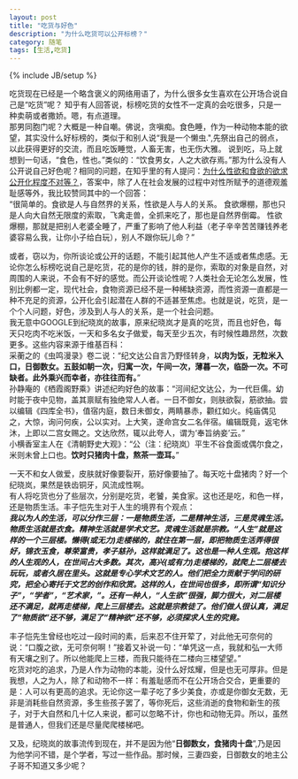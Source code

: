 ```yaml
---
layout: post
title: "吃货与好色"
description: "为什么吃货可以公开标榜？"
category: 随笔
tags: [生活,吃货]
---
```

{% include JB/setup %}

吃货现在已经是一个略含褒义的网络用语了，为什么很多女生喜欢在公开场合说自己是“吃货”呢？
知乎有人回答说，标榜吃货的女性不一定真的会吃很多，只是一种卖萌或者撒娇。嗯，有点道理。   
那男同胞门呢？大概是一种自嘲。佛说，贪嗔痴。食色睡，作为一种动物本能的欲望，其实没什么好标榜的，类似于和别人说“我是一个懒虫.",先祭出自己的弱点，以此获得更好的交流，而且吃饭睡觉，人畜无害，也无伤大雅。
说到吃，马上就想到一句话，“食色，性也。”类似的：“饮食男女，人之大欲存焉。”那为什么没有人公开说自己好色呢？相同的问题，在知乎里的有人提问：[为什么性欲和食欲的欲求公开化程度不对等？](http://www.zhihu.com/question/20385013)，答案中，除了人在社会发展的过程中对性所赋予的道德观羞耻感等外，我比较赞同其中的一个回答：   
“很简单的。食欲是人与自然界的关系，性欲是人与人的关系。
食欲爆棚，那也只是人向大自然无限度的索取，飞禽走兽，全抓来吃了，那也是自然界倒霉。
性欲爆棚，那就是把别人老婆全睡了，严重了影响了他人利益（老子辛辛苦苦赚钱养老婆容易么我，让你小子给白玩），别人不跟你玩儿命？”  
 
或者，窃以为，你所谈论或公开的话题，不能引起其他人产生不适或者焦虑感。无论你怎么标榜吃说自己是吃货，花的是你的钱，胖的是你，索取的对象是自然，对周围的人来说，不会有不好的感觉。而公开谈论性呢？人类社会无论怎么发展，性别比例都一定，现代社会，食物资源已经不是一种稀缺资源，而性资源一直都是一种不充足的资源，公开化会引起潜在人群的不适甚至焦虑。也就是说，吃货，是一个个人问题，好色，涉及到人与人的关系，是一个社会问题。   
我无意中GOOGLE到纪晓岚的故事，原来纪晓岚才是真的吃货，而且也好色，每天只吃肉不吃米饭，一天和多名女子做爱，每天至少五次，有时候性趣昂然，次数更多。这些内容来源于维基百科：   
采蘅之的《虫鸣漫录》卷二说：“纪文达公自言乃野怪转身，**以肉为饭，无粒米入口，日御数女。五鼓如朝一次，归寓一次，午间一次，薄暮一次，临卧一次。不可缺者。此外乘兴而幸者，亦往往而有。**”   
孙静庵的《栖霞阁野乘》讲述纪昀好色的故事：“河间纪文达公，为一代巨儒。幼时能于夜中见物，盖其禀赋有独绝常人人者。一日不御女，则肤欲裂，筋欲抽。尝以编辑《四库全书》，值宿内庭，数日未御女，两睛暴赤，颧红如火。纯庙偶见之，大惊，询问何疾，公以实对。上大笑，遂命宫女二名伴宿。编辑既竟，返宅休沐，上即以二宫女赐之。文达欣然，辄以此夸人，谓为‘奉旨纳妾’云。”    
小横香室主人在《清朝野史大观》：“公（注：纪晓岚）平生不谷食面或偶尔食之，米则未曾上口也。**饮时只猪肉十盘，熬茶一壶耳。**”  
 
一天不和女人做爱，皮肤就好像要裂开，筋好像要抽了。每天吃十盘猪肉？好一个纪晓岚，果然是铁齿铜牙，风流成性啊。   
有人将吃货也分了些层次，分别是吃货，老饕，美食家。这也还是吃，和色一样，还是物质生活。丰子恺先生对于人生的境界有个观点：   
___我以为人的生活，可以分作三层：一是物质生活，二是精神生活，三是灵魂生活。物质生活就是衣食。精神生活就是学术文艺。灵魂生活就是宗教。“人生”就是这样的一个三层楼。懒得(或无力)走楼梯的，就住在第一层，即把物质生活弄得很好，锦衣玉食，尊荣富贵，孝子慈孙，这样就满足了。这也是一种人生观。抱这样的人生观的人，在世间占大多数。其次，高兴(或有力)走楼梯的，就爬上二层楼去玩玩，或者久居在里头。这就是专心学术文艺的人。他们把全力贡献于学问的研究，把全心寄托于文艺的创作和欣赏。这样的人，在世间也很多，即所谓“知识分子”，“学者”，“艺术家，”。还有一种人，“人生欲”很强，脚力很大，对二层楼还不满足，就再走楼梯，爬上三层楼去。这就是宗教徒了。他们做人很认真，满足了“物质欲”还不够，满足了“精神欲”还不够，必须探求人生的究竟。___   

丰子恺先生曾经也吃过一段时间的素，后来忍不住开荤了，对此他无可奈何的说：“口腹之欲，无可奈何啊！”接着又补说一句：“单凭这一点，我就和弘一大师有天壤之别了。所以他能爬上三楼，而我只能待在二楼向三楼望望。”   
吃货对吃的追求，乃是人作为动物的本能，没什么好炫耀，但是也无可厚非。但是我想，人之为人，除了和动物不一样：有羞耻感而不在公开场合交合，更重要的是：人可以有更高的追求。无论你这一辈子吃了多少美食，亦或是你御女无数，无非是消耗些自然资源，多生些孩子罢了，等你死后，这些消逝的食物和新生的孩子，对于大自然和几十亿人来说，都可以忽略不计，你也和动物无异。所以，虽然是普通人，但我们还是尽量爬爬楼梯吧。

又及，纪晓岚的故事流传到现在，并不是因为他“**日御数女，食猪肉十盘**”,乃是因为他学问不错，是个学者，写过一些作品。那时候，三妻四妾，日御数女的地主公子哥不知道又多少呢？